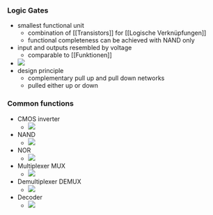### Logic Gates
+ smallest functional unit
	+ combination of [[Transistors]] for [[Logische Verknüpfungen]]
	+ functional completeness can be achieved with NAND only
+ input and outputs resembled by voltage
	+ comparable to [[Funktionen]]
+ ![](../z_images/Pasted%20image%2020221009154930.png)
+ design principle
	+ complementary pull up and pull down networks
	+ pulled either up or down

### Common functions
+ CMOS inverter
	+ ![](../z_images/Pasted%20image%2020221009155313.png)
+ NAND
	+ ![](../z_images/Pasted%20image%2020221009155339.png)
+ NOR
	+ ![](../z_images/Pasted%20image%2020221009160726.png)
+ Multiplexer MUX
	+ ![](../z_images/Pasted%20image%2020221009173252.png)
+ Demultiplexer DEMUX
	+ 	![](../z_images/Pasted%20image%2020221009173336.png)
+ Decoder
	+ ![](../z_images/Pasted%20image%2020221009173350.png)